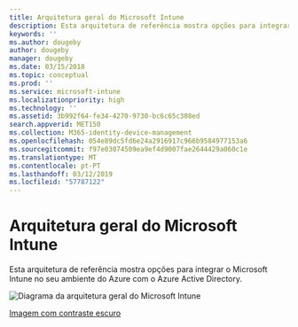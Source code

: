 ```yaml
---
title: Arquitetura geral do Microsoft Intune
description: Esta arquitetura de referência mostra opções para integrar o Microsoft Intune no seu ambiente do Azure com o Azure Active Directory.
keywords: ''
ms.author: dougeby
author: dougeby
manager: dougeby
ms.date: 03/15/2018
ms.topic: conceptual
ms.prod: ''
ms.service: microsoft-intune
ms.localizationpriority: high
ms.technology: ''
ms.assetid: 3b992f64-fe34-4270-9730-bc6c65c308ed
search.appverid: MET150
ms.collection: M365-identity-device-management
ms.openlocfilehash: 054e89dc5fd6e24a2916917c966b9584977153a6
ms.sourcegitcommit: f97e03074509ea9ef4d9007fae2644429a060c1e
ms.translationtype: MT
ms.contentlocale: pt-PT
ms.lasthandoff: 03/12/2019
ms.locfileid: "57787122"
---
```

# <a name="high-level-architecture-for-microsoft-intune"></a>Arquitetura geral do Microsoft Intune
Esta arquitetura de referência mostra opções para integrar o Microsoft Intune no seu ambiente do Azure com o Azure Active Directory.  

![Diagrama da arquitetura geral do Microsoft Intune](./media/intunearchitecture_wh.svg)

[Imagem com contraste escuro](./media/intunearchitecture.svg)
